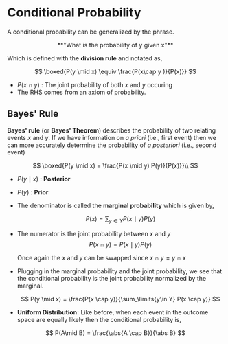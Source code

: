 #  Conditional Probability

A conditional probability can be generalized by the phrase.

<center> **"What is the probability of y given x"** </center>

Which is defined with the **division rule** and notated as,

$$ \boxed{P(y \mid x) \equiv \frac{P(x\cap y )}{P(x)}} $$

* $P(x\cap y)$ : The joint probability of both $x$ and $y$ occuring
* The RHS comes from an axiom of probability.

## Bayes' Rule
**Bayes' rule** (or **Bayes' Theorem**)  describes the probability of two relating events $x$ and $y$. If we have information on _a priori_ (i.e., first event) then we can more accurately determine the probability of _a posteriori_ (i.e., second event)

$$
\boxed{P(y \mid x) = \frac{P(x \mid y) P(y)}{P(x)}}\\
$$

* $P(y \mid x)$ : **Posterior**
* $P(y)$ : **Prior**

* The denominator is called the **marginal probability** which is given by,

    $$
        P(x) = \sum_{y \in Y}{P(x \mid y)P(y)}
    $$


* The numerator is the joint probability between $x$ and $y$
    $$
        P(x \cap y) = P(x \mid y) P(y)
    $$

    Once again the $x$ and $y$ can be swapped since $x \cap y = y \cap x$

* Plugging in the marginal probability and the joint probability, we see that the conditional probability is the joint probability normalized by the marginal.

    $$ P(y \mid x) = \frac{P(x \cap y)}{\sum_\limits{y\in Y} P(x \cap y)} $$

* **Uniform Distribution:** Like before, when each event in the outcome space are equally likely then the conditional probability is,

$$ P(A\mid B) = \frac{\abs{A \cap B}}{\abs B} $$
